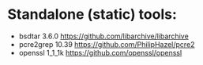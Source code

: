 # Standalone (static) tools:
- bsdtar 3.6.0 <https://github.com/libarchive/libarchive>
- pcre2grep 10.39 <https://github.com/PhilipHazel/pcre2>
- openssl 1_1_1k <https://github.com/openssl/openssl>
